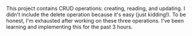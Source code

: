 This project contains CRUD operations: creating, reading, and updating.
I didn't include the delete operation because it's easy (just kidding!).
To be honest, I'm exhausted after working on these three operations. I've been learning and implementing this for the past 3 hours.
